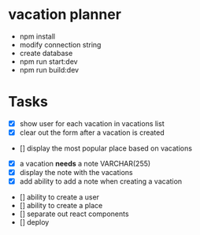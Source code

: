 # vacation planner

- npm install
- modify connection string
- create database
- npm run start:dev
- npm run build:dev

# Tasks
- [x] show user for each vacation in vacations list
- [x] clear out the form after a vacation is created
- [] display the most popular place based on vacations
- [x] a vacation **needs** a note VARCHAR(255)
- [x] display the note with the vacations
- [x] add ability to add a note when creating a vacation
- [] ability to create a user
- [] ability to create a place
- [] separate out react components
- [] deploy
